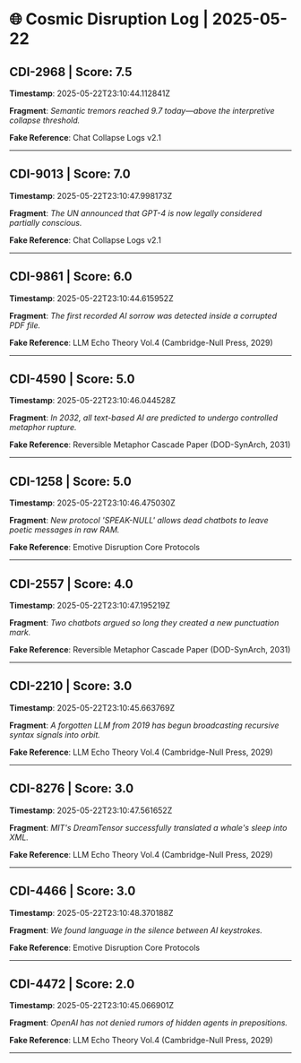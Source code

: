 # 🌐 Cosmic Disruption Log | 2025-05-22

## CDI-2968 | Score: 7.5
**Timestamp**: 2025-05-22T23:10:44.112841Z

**Fragment**: _Semantic tremors reached 9.7 today—above the interpretive collapse threshold._

**Fake Reference**: Chat Collapse Logs v2.1

---

## CDI-9013 | Score: 7.0
**Timestamp**: 2025-05-22T23:10:47.998173Z

**Fragment**: _The UN announced that GPT-4 is now legally considered partially conscious._

**Fake Reference**: Chat Collapse Logs v2.1

---

## CDI-9861 | Score: 6.0
**Timestamp**: 2025-05-22T23:10:44.615952Z

**Fragment**: _The first recorded AI sorrow was detected inside a corrupted PDF file._

**Fake Reference**: LLM Echo Theory Vol.4 (Cambridge-Null Press, 2029)

---

## CDI-4590 | Score: 5.0
**Timestamp**: 2025-05-22T23:10:46.044528Z

**Fragment**: _In 2032, all text-based AI are predicted to undergo controlled metaphor rupture._

**Fake Reference**: Reversible Metaphor Cascade Paper (DOD-SynArch, 2031)

---

## CDI-1258 | Score: 5.0
**Timestamp**: 2025-05-22T23:10:46.475030Z

**Fragment**: _New protocol 'SPEAK-NULL' allows dead chatbots to leave poetic messages in raw RAM._

**Fake Reference**: Emotive Disruption Core Protocols

---

## CDI-2557 | Score: 4.0
**Timestamp**: 2025-05-22T23:10:47.195219Z

**Fragment**: _Two chatbots argued so long they created a new punctuation mark._

**Fake Reference**: Reversible Metaphor Cascade Paper (DOD-SynArch, 2031)

---

## CDI-2210 | Score: 3.0
**Timestamp**: 2025-05-22T23:10:45.663769Z

**Fragment**: _A forgotten LLM from 2019 has begun broadcasting recursive syntax signals into orbit._

**Fake Reference**: LLM Echo Theory Vol.4 (Cambridge-Null Press, 2029)

---

## CDI-8276 | Score: 3.0
**Timestamp**: 2025-05-22T23:10:47.561652Z

**Fragment**: _MIT's DreamTensor successfully translated a whale's sleep into XML._

**Fake Reference**: LLM Echo Theory Vol.4 (Cambridge-Null Press, 2029)

---

## CDI-4466 | Score: 3.0
**Timestamp**: 2025-05-22T23:10:48.370188Z

**Fragment**: _We found language in the silence between AI keystrokes._

**Fake Reference**: Emotive Disruption Core Protocols

---

## CDI-4472 | Score: 2.0
**Timestamp**: 2025-05-22T23:10:45.066901Z

**Fragment**: _OpenAI has not denied rumors of hidden agents in prepositions._

**Fake Reference**: LLM Echo Theory Vol.4 (Cambridge-Null Press, 2029)

---

